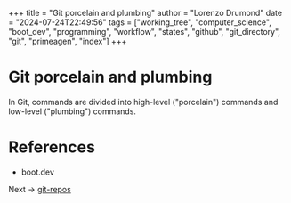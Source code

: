 +++
title = "Git porcelain and plumbing"
author = "Lorenzo Drumond"
date = "2024-07-24T22:49:56"
tags = ["working_tree",  "computer_science",  "boot_dev",  "programming",  "workflow",  "states",  "github",  "git_directory",  "git",  "primeagen",  "index"]
+++


# Git porcelain and plumbing

In Git, commands are divided into high-level ("porcelain")
commands and low-level ("plumbing") commands.

# References

- boot.dev

Next -> [git-repos](/wiki/git-repos/)
